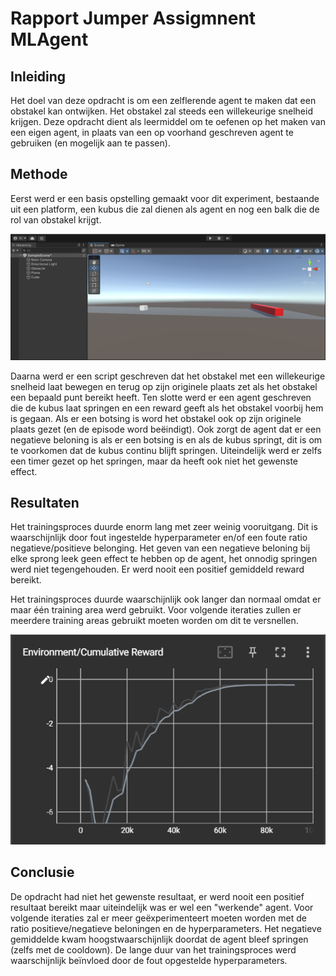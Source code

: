 # Rapport Jumper Assigmnent MLAgent

## Inleiding

Het doel van deze opdracht is om een zelflerende agent te maken dat een obstakel kan ontwijken. Het obstakel zal steeds een willekeurige snelheid krijgen. Deze opdracht dient als leermiddel om te oefenen op het maken van een eigen agent, in plaats van een op voorhand geschreven agent te gebruiken (en mogelijk aan te passen).

## Methode

Eerst werd er een basis opstelling gemaakt voor dit experiment, bestaande uit een platform, een kubus die zal dienen als agent en nog een balk die de rol van obstakel krijgt.

![De basis opstelling](/images/jumperagentsetup.PNG "De basis opstelling")

Daarna werd er een script geschreven dat het obstakel met een willekeurige snelheid laat bewegen en terug op zijn originele plaats zet als het obstakel een bepaald punt bereikt heeft. Ten slotte werd er een agent geschreven die de kubus laat springen en een reward geeft als het obstakel voorbij hem is gegaan. Als er een botsing is word het obstakel ook op zijn originele plaats gezet (en de episode word beëindigt). Ook zorgt de agent dat er een negatieve beloning is als er een botsing is en als de kubus springt, dit is om te voorkomen dat de kubus continu blijft springen. Uiteindelijk werd er zelfs een timer gezet op het springen, maar da heeft ook niet het gewenste effect.

## Resultaten

Het trainingsproces duurde enorm lang met zeer weinig vooruitgang. Dit is waarschijnlijk door fout ingestelde hyperparameter en/of een foute ratio negatieve/positieve belonging. Het geven van een negatieve beloning bij elke sprong leek geen effect te hebben op de agent, het onnodig springen werd niet tegengehouden. Er werd nooit een positief gemiddeld reward bereikt.

Het trainingsproces duurde waarschijnlijk ook langer dan normaal omdat er maar één training area werd gebruikt. Voor volgende iteraties zullen er meerdere training areas gebruikt moeten worden om dit te versnellen.

![Grafiek van de resultaten](/images/jumperagentchart.PNG "Grafiek van de resultaten")

## Conclusie

De opdracht had niet het gewenste resultaat, er werd nooit een positief resultaat bereikt maar uiteindelijk was er wel een "werkende" agent. Voor volgende iteraties zal er meer geëxperimenteert moeten worden met de ratio positieve/negatieve beloningen en de hyperparameters. Het negatieve gemiddelde kwam hoogstwaarschijnlijk doordat de agent bleef springen (zelfs met de cooldown). De lange duur van het trainingsproces werd waarschijnlijk beïnvloed door de fout opgestelde hyperparameters.
